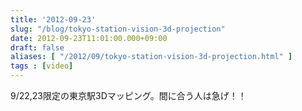 ```yaml
---
title: '2012-09-23'
slug: "/blog/tokyo-station-vision-3d-projection"
date: 2012-09-23T11:01:00.000+09:00
draft: false
aliases: [ "/2012/09/tokyo-station-vision-3d-projection.html" ]
tags : [video]
---
```


9/22,23限定の東京駅3Dマッピング。間に合う人は急げ！！